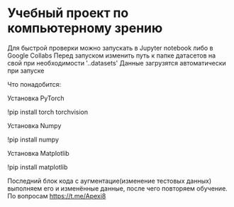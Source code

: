 # Учебный проект по компьютерному зрению
Для быстрой проверки можно запускать в Jupyter notebook либо в Google Collabs
Перед запуском изменить путь к папке датасетов на свой при необходимости '..datasets' 
Данные загрузятся автоматически при запуске

Что понадобится:

 Установка PyTorch
 
!pip install torch torchvision

 Установка Numpy

!pip install numpy
 
 Установка Matplotlib

!pip install matplotlib

Последний блок кода с аугментацие(изменение тестовых данных) выполняем его и изменённые данные, после чего повторяем обучение.
По вопросам https://t.me/Apexi8
